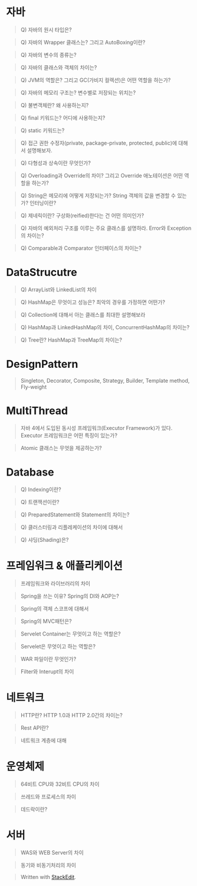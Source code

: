 # 자바 

>Q) 자바의 원시 타입은? 

>Q) 자바의 Wrapper 클래스는? 그리고 AutoBoxing이란?

>Q) 자바의 변수의 종류는? 

>Q) 자바의 클래스와 객체의 차이는? 

> Q) JVM의 역할은? 그리고 GC(가비지 컬렉션)은  어떤 역할을 하는가?

>Q) 자바의 메모리 구조는? 변수별로 저장되는 위치는?

>Q) 불변객체란? 왜 사용하는지?

>Q) final 키워드는? 어디에 사용하는지?

>Q) static 키워드는? 

>Q) 접근 권한 수정자(private, package-private, protected, public)에 대해서 설명해보자.

>Q) 다형성과 상속이란 무엇인가?

>Q) Overloading과 Override의 차이? 그리고 Override 애노테이션은 어떤 역할을 하는가?

>Q) String은 메모리에 어떻게 저장되는가? String 객체의 값을 변경할 수 있는가? 인터닝이란? 

>Q) 제네릭이란? 구상화(reified)한다는 건 어떤 의미인가? 

>Q) 자바의 예외처리 구조를 이루는 주요 클래스를 설명하라. Error와 Exception의 차이는?

> Q) Comparable과 Comparator 인터페이스의 차이는?

# DataStrucutre

>Q) ArrayList와 LinkedList의 차이

>Q) HashMap은 무엇이고 성능은? 최악의 경우를 가정하면 어떤가?

>Q) Collection에 대해서 아는 클래스를 최대한 설명해보라

>Q) HashMap과 LinkedHashMap의 차이, ConcurrentHashMap의 차이는?

>Q) Tree란? HashMap과 TreeMap의 차이는?

# DesignPattern

>Singleton, Decorator, Composite, Strategy, Builder, Template method, Fly-weight

# MultiThread

> 자바 4에서 도입된 동시성 프레임워크(Executor Framework)가 있다.  Executor 프레임워크은 어떤 특징이 있는가?

> Atomic 클래스는 무엇을 제공하는가? 

# Database

>Q) Indexing이란?

>Q) 트랜잭션이란? 


>Q) PreparedStatement와 Statement의 차이는?

>Q) 클러스터링과 리플레케이션의 차이에 대해서

>Q) 샤딩(Shading)은?

# 프레임워크 & 애플리케이션

>프레임워크와 라이브러리의 차이

>Spring을 쓰는 이유? Spring의 DI와  AOP는?

>Spring의 객체 스코프에 대해서

>Spring의 MVC패턴은? 

>Servelet Container는 무엇이고 하는 역할은?

>Servelet은 무엇이고 하는 역할은? 

> WAR 파일이란 무엇인가?

>Filter와 Interupt의 차이

# 네트워크 

>HTTP란? HTTP 1.0과 HTTP 2.0간의 차이는?

>Rest API란?  

> 네트워크 계층에 대해

# 운영체제

> 64비트 CPU와 32비트 CPU의 차이

> 쓰레드와 프로세스의 차이

> 데드락이란? 

# 서버

> WAS와 WEB Server의 차이

>동기와 비동기처리의 차이 









> Written with [StackEdit](https://stackedit.io/).
<!--stackedit_data:
eyJoaXN0b3J5IjpbLTMzNjczNjM5M119
-->